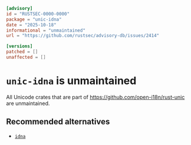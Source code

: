 ```toml
[advisory]
id = "RUSTSEC-0000-0000"
package = "unic-idna"
date = "2025-10-18"
informational = "unmaintained"
url = "https://github.com/rustsec/advisory-db/issues/2414"

[versions]
patched = []
unaffected = []
```

# `unic-idna` is unmaintained

All Unicode crates that are part of https://github.com/open-i18n/rust-unic are unmaintained.

## Recommended alternatives

- [`idna`](https://crates.io/crates/idna)
